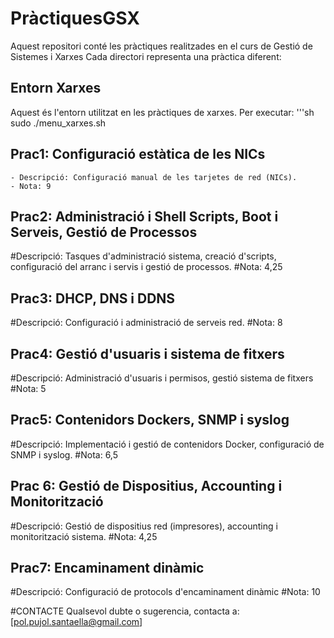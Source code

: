 # PràctiquesGSX

Aquest repositori conté les pràctiques realitzades en el curs de Gestió de Sistemes i Xarxes
Cada directori representa una pràctica diferent:

## Entorn Xarxes
Aquest és l'entorn utilitzat en les pràctiques de xarxes. Per executar:
'''sh
sudo ./menu_xarxes.sh

## Prac1: Configuració estàtica de les NICs
    - Descripció: Configuració manual de les tarjetes de red (NICs).
    - Nota: 9

## Prac2: Administració i Shell Scripts, Boot i Serveis, Gestió de Processos
#Descripció: Tasques d'administració sistema, creació d'scripts, configuració del arranc i servis i gestió de processos.
#Nota: 4,25

## Prac3: DHCP, DNS i DDNS
#Descripció: Configuració i administració de serveis red.
#Nota: 8

## Prac4: Gestió d'usuaris i sistema de fitxers
#Descripció: Administració d'usuaris i permisos, gestió sistema de fitxers
#Nota: 5

## Prac5: Contenidors Dockers, SNMP i syslog
#Descripció: Implementació i gestió de contenidors Docker, configuració de SNMP i syslog.
#Nota: 6,5

## Prac 6: Gestió de Dispositius, Accounting i Monitorització
#Descripció: Gestió de dispositius red (impresores), accounting i monitorització sistema.
#Nota: 4,25

## Prac7: Encaminament dinàmic
#Descripció: Configuració de protocols d'encaminament dinàmic
#Nota: 10

#CONTACTE
Qualsevol dubte o sugerencia, contacta a:
[pol.pujol.santaella@gmail.com]

